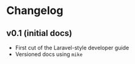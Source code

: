 # Changelog

## v0.1 (initial docs)
- First cut of the Laravel-style developer guide
- Versioned docs using `mike`

